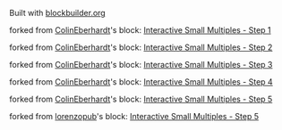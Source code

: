 Built with [blockbuilder.org](http://blockbuilder.org)

forked from <a href='http://bl.ocks.org/ColinEberhardt/'>ColinEberhardt</a>'s block: <a href='http://bl.ocks.org/ColinEberhardt/9b8b198a81e749c5ab8b1e06b455db61'>Interactive Small Multiples - Step 1</a>

forked from <a href='http://bl.ocks.org/ColinEberhardt/'>ColinEberhardt</a>'s block: <a href='http://bl.ocks.org/ColinEberhardt/21cd8d6533df723694796948a14b4da1'>Interactive Small Multiples - Step 2</a>

forked from <a href='http://bl.ocks.org/ColinEberhardt/'>ColinEberhardt</a>'s block: <a href='http://bl.ocks.org/ColinEberhardt/5f0c84f0ae23f87e8c9a4c81d1aabd65'>Interactive Small Multiples - Step 3</a>

forked from <a href='http://bl.ocks.org/ColinEberhardt/'>ColinEberhardt</a>'s block: <a href='http://bl.ocks.org/ColinEberhardt/f70c7de43bb91fb7fc7d5bbc3e46a134'>Interactive Small Multiples - Step 4</a>

forked from <a href='http://bl.ocks.org/ColinEberhardt/'>ColinEberhardt</a>'s block: <a href='http://bl.ocks.org/ColinEberhardt/3c780088c363d1515403f50a87a87121'>Interactive Small Multiples - Step 5</a>

forked from <a href='http://bl.ocks.org/lorenzopub/'>lorenzopub</a>'s block: <a href='http://bl.ocks.org/lorenzopub/7b4dccda02f1b2c7f290343d78f4ca97'>Interactive Small Multiples - Step 5</a>